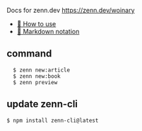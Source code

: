 Docs for zenn.dev
https://zenn.dev/woinary

* [📘 How to use](https://zenn.dev/zenn/articles/zenn-cli-guide)
* [📜 Markdown notation](https://zenn.dev/zenn/articles/markdown-guide)

## command
```
  $ zenn new:article
  $ zenn new:book
  $ zenn preview
```
## update zenn-cli
```
$ npm install zenn-cli@latest
```